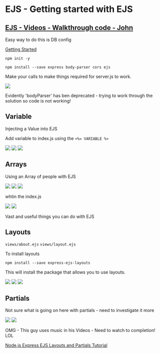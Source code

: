 # EJS - Getting started with EJS

## [EJS - Videos - Walkthrough code - John](https://www.youtube.com/watch?v=IqpfBGsALqc&list=PL7sCSgsRZ-slYARh3YJIqPGZqtGVqZRGt)

Easy way to do this is DB config

[Getting Started](https://www.youtube.com/watch?v=63IurQvsw9w&list=PL7sCSgsRZ-slYARh3YJIqPGZqtGVqZRGt&index=2)

`npm init -y`

`npm install --save express body-parser cors ejs`

Make your calls to make things required for server.js to work.

<img src ='../images/ejs1.jpg'>



Evidently 'bodyParser' has ben deprecated - trying to work through the solution so code is not working!  


## Variable 
Injecting a Value into EJS

Add variable to index.js using the  `<%= VARIABLE %>`

<img src='../images/appgetfoo.jpg'>
<img src='../images/indexjs-foo.jpg'>
<img src = '../images/indexhellofoo.jpg'>

## Arrays

Using an Array of people with EJS

<img src = '../images/serverjs-array.jpg'>
<img src = '../images/indesjs-array'>
<img src = '../images/localhost-array.jpg>

## If .. Else statments

When in you use an 'if..else' statments

whtin the index.js

<img src = '../images/index-ifelse.jpg'>
<img src = '../images/localhost-ifelse.jpg'>

Vast and useful things you can do with EJS

## Layouts 

`views/about.ejs`
`views/layout.ejs`

To install layouts

`npm install --save express-ejs-layouts`

This will install the package that allows you to use layouts.

<img src = '../images/serverjs-layout.jpg'>
<img src = '../images/layoutjs.jpg'>
<img src = '../images/localhost-layoutejs.jpg'>



## Partials

Not sure what is going on here with partials - need to investigate it more

<img src ='../images/layoutejs-partial.jpg'>
<img src ='../images/localhost-partial.jpg'>

OMG - This guy uses music in his Videos - Need to watch to completion! LOL

[Node.js Express EJS Layouts and Partials Tutorial](https://www.youtube.com/watch?v=lYVKbAn5Od0)